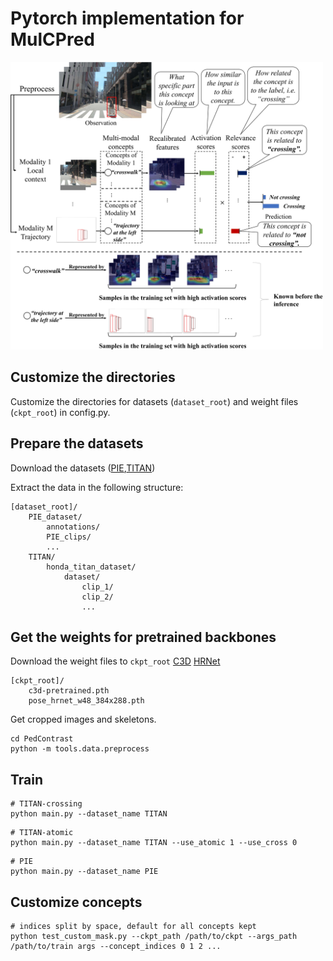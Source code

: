 # Pytorch implementation for MulCPred
<img src="https://github.com/Equinoxxxxx/MulCPred_code/blob/master/fig1_00.png" width="500px">

## Customize the directories
Customize the directories for datasets (```dataset_root```) and weight files (```ckpt_root```) in config.py.

## Prepare the datasets
Download the datasets ([PIE](https://github.com/aras62/PIEPredict?tab=readme-ov-file#PIE_dataset),[TITAN](https://usa.honda-ri.com/titan))

Extract the data in the following structure:
```
[dataset_root]/
    PIE_dataset/
        annotations/
        PIE_clips/
        ...
    TITAN/
        honda_titan_dataset/
            dataset/
                clip_1/
                clip_2/
                ...
```
## Get the weights for pretrained backbones
Download the weight files to ```ckpt_root```
[C3D](https://drive.google.com/file/d/19NWziHWh1LgCcHU34geoKwYezAogv9fX/view?usp=sharing)
[HRNet](https://drive.google.com/open?id=1UoJhTtjHNByZSm96W3yFTfU5upJnsKiS)
```
[ckpt_root]/
    c3d-pretrained.pth
    pose_hrnet_w48_384x288.pth
```
Get cropped images and skeletons.
```
cd PedContrast
python -m tools.data.preprocess
```

## Train

```
# TITAN-crossing
python main.py --dataset_name TITAN
```


```
# TITAN-atomic
python main.py --dataset_name TITAN --use_atomic 1 --use_cross 0
```


```
# PIE
python main.py --dataset_name PIE
```

## Customize concepts

```
# indices split by space, default for all concepts kept
python test_custom_mask.py --ckpt_path /path/to/ckpt --args_path /path/to/train args --concept_indices 0 1 2 ...
```
